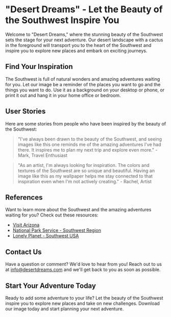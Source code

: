 <!--font:Dancing Script-->

# "Desert Dreams" - Let the Beauty of the Southwest Inspire You

Welcome to "Desert Dreams," where the stunning beauty of the Southwest sets the stage for your next adventure. Our desert landscape with a cactus in the foreground will transport you to the heart of the Southwest and inspire you to explore new places and embark on exciting journeys.

## Find Your Inspiration

The Southwest is full of natural wonders and amazing adventures waiting for you. Let our image be a reminder of the places you want to go and the things you want to do. Use it as a background on your desktop or phone, or print it out and hang it in your home office or bedroom.

## User Stories

Here are some stories from people who have been inspired by the beauty of the Southwest:

> "I've always been drawn to the beauty of the Southwest, and seeing images like this one reminds me of the amazing adventures I've had there. It inspires me to plan my next trip and explore even more." - Mark, Travel Enthusiast

> "As an artist, I'm always looking for inspiration. The colors and textures of the Southwest are so unique and beautiful. Having an image like this as my wallpaper helps me stay connected to that inspiration even when I'm not actively creating." - Rachel, Artist

## References

Want to learn more about the Southwest and the amazing adventures waiting for you? Check out these resources:

- [Visit Arizona](#visit-arizona)
- [National Park Service - Southwest Region](#national-park-service-southwest-region)
- [Lonely Planet - Southwest USA](#lonely-planet-southwest-usa)

## Contact Us

Have a question or comment? We'd love to hear from you! Reach out to us at [info@desertdreams.com](mailto:info@desertdreams.com) and we'll get back to you as soon as possible.

## Start Your Adventure Today

Ready to add some adventure to your life? Let the beauty of the Southwest inspire you to explore new places and take on new challenges. Download our image today and start planning your next adventure.

<!--

Write me content for website with wallpaper which alt text is:

"A desert landscape with a cactus in the foreground"

The name/title of the page should not be 1:1 copy of the alt text but rather a real content of the website which is using this wallpaper.

- Use markdown format 
- Start with heading
- Heading should be short and concise
- The content should look like a real website 
- The website should not be about the wallpaper, wallpaper is just a related background
- Heading should be contain work "wallpaper" or "background"
- Include real sections like references, contact, user stories, etc. use things relevant to the page purpose.
- Feel free to use structure like headings, bullets, numbering, blockquotes, paragraphs, horizontal lines, etc.
- You can use formatting like bold or _italic_
- You can include UTF-8 emojis
- Links should be only #hash anchors (and you can refer to the document itself)
- Do not include images


---


# "Desert Dreams" - A Wallpaper to Inspire Your Next Adventure

Welcome to "Desert Dreams," where our beautiful wallpaper sets the stage for your next adventure. Our stunning desert landscape with a cactus in the foreground will transport you to the heart of the Southwest, inspiring you to explore new places and embark on exciting journeys.

## Find Your Inspiration

Our wallpaper is perfect for anyone looking to add a touch of adventure to their life. Whether you're an avid traveler or simply love the beauty of nature, our Desert Dreams wallpaper is sure to inspire you. Use it as a background on your desktop or phone, or print it out and hang it in your home office or bedroom.

## User Stories

Here are some stories from our users who have used our Desert Dreams wallpaper:

> "I work in a corporate office, but I've always had a passion for travel and adventure. Having the Desert Dreams wallpaper on my computer reminds me of the places I want to go and the things I want to do. It's like having a little piece of the Southwest with me all the time." - Sarah, Marketing Executive

> "I recently redecorated my bedroom and wanted to add some personality to the space. The Desert Dreams wallpaper was the perfect addition. It adds a pop of color and gives the room a sense of adventure and excitement." - Alex, Interior Designer

## References

Want to learn more about the Southwest and the amazing adventures waiting for you? Check out these resources:

- [Visit Arizona](#visit-arizona)
- [National Park Service - Southwest Region](#national-park-service-southwest-region)
- [Lonely Planet - Southwest USA](#lonely-planet-southwest-usa)

## Contact Us

Have a question or comment? We'd love to hear from you! Reach out to us at [info@desertdreams.com](mailto:info@desertdreams.com) and we'll get back to you as soon as possible.

## Start Your Adventure Today

Ready to add some adventure to your life? Download our Desert Dreams wallpaper today and let it inspire you to explore new places and take on new challenges.


---


Heading should not include word "wallpaper". The website should not be about the wallpaper itself, wallpaper is just a related background, rewrite whole content.


---


# "Desert Dreams" - Let Our Wallpaper Inspire Your Next Adventure

Welcome to "Desert Dreams," where our stunning desert landscape with a cactus in the foreground sets the stage for your next adventure. Whether you're an avid traveler or simply love the beauty of nature, our wallpaper will transport you to the heart of the Southwest and inspire you to explore new places and embark on exciting journeys.

## Find Your Inspiration

Our wallpaper is the perfect addition to any space that needs a touch of adventure. Use it as a background on your desktop or phone, or print it out and hang it in your home office or bedroom. Let it remind you of the places you want to go and the things you want to do.

## User Stories

Here are some stories from our users who have used our Desert Dreams wallpaper:

> "I work in a corporate office, but I've always had a passion for travel and adventure. Having the Desert Dreams wallpaper on my computer reminds me of the places I want to go and the things I want to do. It's like having a little piece of the Southwest with me all the time." - Sarah, Marketing Executive

> "I recently redecorated my bedroom and wanted to add some personality to the space. The Desert Dreams wallpaper was the perfect addition. It adds a pop of color and gives the room a sense of adventure and excitement." - Alex, Interior Designer

## References

Want to learn more about the Southwest and the amazing adventures waiting for you? Check out these resources:

- [Visit Arizona](#visit-arizona)
- [National Park Service - Southwest Region](#national-park-service-southwest-region)
- [Lonely Planet - Southwest USA](#lonely-planet-southwest-usa)

## Contact Us

Have a question or comment? We'd love to hear from you! Reach out to us at [info@desertdreams.com](mailto:info@desertdreams.com) and we'll get back to you as soon as possible.

## Start Your Adventure Today

Ready to add some adventure to your life? Let our Desert Dreams wallpaper inspire you to explore new places and take on new challenges. Download it today and start your journey.


---


Heading should not include word "wallpaper". The website should not be about the wallpaper itself, wallpaper is just a related background, rewrite whole content.


---


# "Desert Dreams" - Let the Beauty of the Southwest Inspire You

Welcome to "Desert Dreams," where the stunning beauty of the Southwest sets the stage for your next adventure. Our desert landscape with a cactus in the foreground will transport you to the heart of the Southwest and inspire you to explore new places and embark on exciting journeys.

## Find Your Inspiration

The Southwest is full of natural wonders and amazing adventures waiting for you. Let our image be a reminder of the places you want to go and the things you want to do. Use it as a background on your desktop or phone, or print it out and hang it in your home office or bedroom.

## User Stories

Here are some stories from people who have been inspired by the beauty of the Southwest:

> "I've always been drawn to the beauty of the Southwest, and seeing images like this one reminds me of the amazing adventures I've had there. It inspires me to plan my next trip and explore even more." - Mark, Travel Enthusiast

> "As an artist, I'm always looking for inspiration. The colors and textures of the Southwest are so unique and beautiful. Having an image like this as my wallpaper helps me stay connected to that inspiration even when I'm not actively creating." - Rachel, Artist

## References

Want to learn more about the Southwest and the amazing adventures waiting for you? Check out these resources:

- [Visit Arizona](#visit-arizona)
- [National Park Service - Southwest Region](#national-park-service-southwest-region)
- [Lonely Planet - Southwest USA](#lonely-planet-southwest-usa)

## Contact Us

Have a question or comment? We'd love to hear from you! Reach out to us at [info@desertdreams.com](mailto:info@desertdreams.com) and we'll get back to you as soon as possible.

## Start Your Adventure Today

Ready to add some adventure to your life? Let the beauty of the Southwest inspire you to explore new places and take on new challenges. Download our image today and start planning your next adventure.

-->

